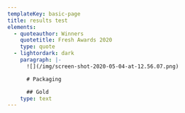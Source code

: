 ```yaml
---
templateKey: basic-page
title: results test
elements:
  - quoteauthor: Winners
    quotetitle: Fresh Awards 2020
    type: quote
  - lightordark: dark
    paragraph: |-
      ![](/img/screen-shot-2020-05-04-at-12.56.07.png)

      # Packaging

      ## Gold
    type: text
---
```


